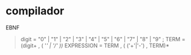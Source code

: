 # compilador

EBNF

> digit = "0" | "1" | "2" | "3"  | "4" | "5" | "6" | "7" | "8" | "9" ;
> TERM = (digit+  , ( '*' | '/'  ))* 
> EXPRESSION = TERM , (  ('+'|'-') , TERM)*
